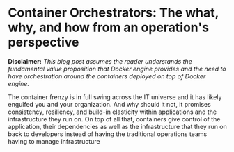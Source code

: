 # Container Orchestrators: The what, why, and how from an operation's perspective


**Disclaimer:** *This blog post assumes the reader understands the fundamental value proposition that Docker engine provides and the need to have orchestration around the containers deployed on top of Docker engine.*

The container frenzy is in full swing across the IT universe and it has likely engulfed you and your organization. And why should it not, it promises consistency, resiliency, and build-in elasticity within applications and the infrastructure they run on. On top of all that, containers give control of the application, their dependencies as well as the infrastructure that they run on back to developers instead of having the traditional operations teams having to manage infrastructure    

